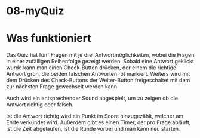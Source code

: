 # 08-myQuiz

# Was funktioniert
Das Quiz hat fünf Fragen mit je drei Antwortmöglichkeiten, wobei die Fragen in einer zufälligen Reihenfolge gezeigt werden. Sobald eine Antwort geklickt wurde kann man einen Check-Button drücken, der einem die richtige Antwort grün, die beiden falschen Antworten rot markiert. Weiters wird mit dem Drücken des Check-Buttons der Weiter-Button freigeschaltet mit dem zur nächsten Frage gewechselt werden kann. 

Auch wird ein entsprechender Sound abgespielt, um zu zeigen ob die Antwort richtig oder falsch. 

Ist die Antwort richtig wird ein Punkt im Score hinzugezählt, welcher am Ende verkündet wird. Außerdem gibt es einen Timer, der pro Frage abläuft, ist die Zeit abgelaufen, ist die Runde vorbei und man kann neu starten.


